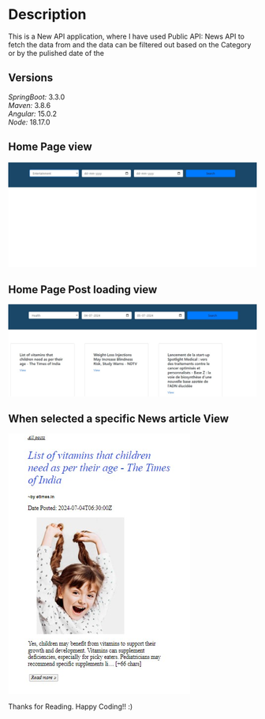 # Description   
This is a New API application, where I have used Public API: News API to fetch the data from and the data can be filtered out based on the Category or by the pulished date of the  

## Versions
_SpringBoot:_ 3.3.0  
_Maven:_ 3.8.6  
_Angular:_ 15.0.2  
_Node:_ 18.17.0

## Home Page view
![Home page view](https://github.com/sakshijain20/news-api/blob/master/home-page.jpg)


## Home Page Post loading view
![Home page post loading](https://github.com/sakshijain20/news-api/blob/master/home-page-post-loading.jpg)

## When selected a specific News article View
![Article view page](https://github.com/sakshijain20/news-api/blob/master/view-page.jpg)


Thanks for Reading. Happy Coding!! :)
